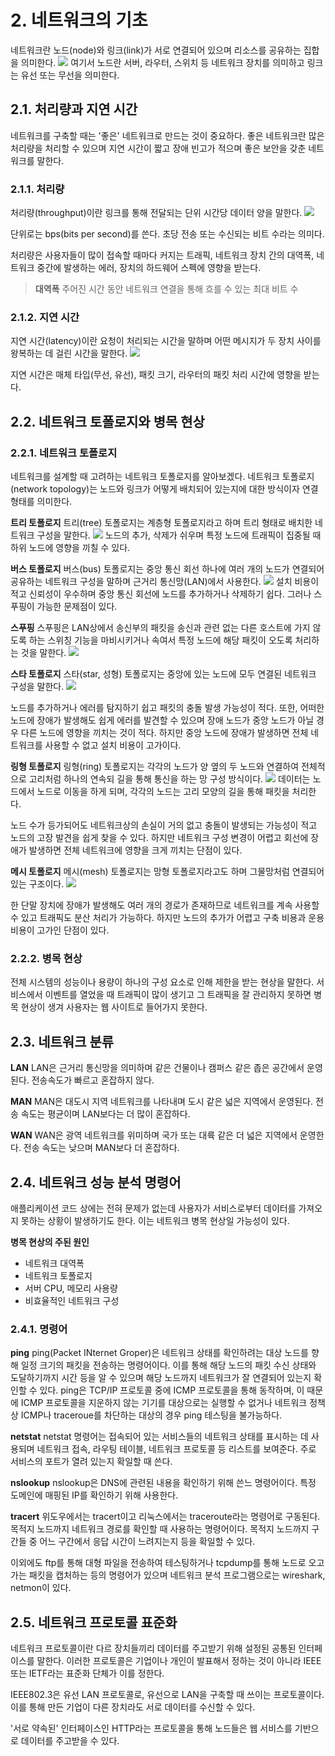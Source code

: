 # 2. 네트워크의 기초
네트워크란 노드(node)와 링크(link)가 서로 연결되어 있으며 리소스를 공유하는 집합을 의미한다.
![](https://velog.velcdn.com/images/cnj9912/post/5fe9cfb8-72a3-473c-af07-4f6418e6c908/image.png)
여기서 노드란 서버, 라우터, 스위치 등 네트워크 장치를 의미하고 링크는 유선 또는 무선을 의미한다.

## 2.1. 처리량과 지연 시간
네트워크를 구축할 때는 '좋은' 네트워크로 만드는 것이 중요하다. 좋은 네트워크란 많은 처리량을 처리할 수 있으며 지연 시간이 짧고 장애 빈고가 적으며 좋은 보안을 갖춘 네트워크를 말한다.

### 2.1.1. 처리량
처리량(throughput)이란 링크를 통해 전달되는 단위 시간당 데이터 양을 말한다.
![](https://velog.velcdn.com/images/cnj9912/post/84fb7f09-5c71-49ca-9fae-c6ea4e0180e3/image.png)

단위로는 bps(bits per second)를 쓴다. 초당 전송 또는 수신되는 비트 수라는 의미다.

처리량은 사용자들이 많이 접속할 때마다 커지는 트래픽, 네트워크 장치 간의 대역폭, 네트워크 중간에 발생하는 에러, 장치의 하드웨어 스펙에 영향을 받는다.
>**대역폭**
주어진 시간 동안 네트워크 연결을 통해 흐를 수 있는 최대 비트 수

### 2.1.2. 지연 시간
지연 시간(latency)이란 요청이 처리되는 시간을 말하며 어떤 메시지가 두 장치 사이를 왕복하는 데 걸린 시간을 말한다.
![](https://velog.velcdn.com/images/cnj9912/post/4c391fb2-8f76-4aa8-87ca-71c7d9ac8564/image.png)

지연 시간은 매체 타입(무선, 유선), 패킷 크기, 라우터의 패킷 처리 시간에 영향을 받는다.

## 2.2. 네트워크 토폴로지와 병목 현상
### 2.2.1. 네트워크 토폴로지
네트워크를 설계할 때 고려하는 네트워크 토폴로지를 알아보겠다. 네트워크 토폴로지(network topology)는 노드와 링크가 어떻게 배치되어 있는지에 대한 방식이자 연결 형태를 의미한다.

**트리 토폴로지**
트리(tree) 토폴로지는 계층형 토폴로지라고 하며 트리 형태로 배치한 네트워크 구성을 말한다.
![](https://velog.velcdn.com/images/cnj9912/post/11f53217-097a-452a-be95-cdb5f6797d70/image.png)
노드의 추가, 삭제가 쉬우며 특정 노드에 트래픽이 집중될 때 하위 노드에 영향을 끼칠 수 있다.

**버스 토폴로지**
버스(bus) 토폴로지는 중앙 통신 회선 하나에 여러 개의 노드가 연결되어 공유하는 네트워크 구성을 말하며 근거리 통신망(LAN)에서 사용한다.
![](https://velog.velcdn.com/images/cnj9912/post/dd88f93e-6ad2-430b-a988-f3518e7d2df5/image.png)
설치 비용이 적고 신뢰성이 우수하며 중앙 통신 회선에 노드를 추가하거나 삭제하기 쉽다. 그러나 스푸핑이 가능한 문제점이 있다.

**스푸핑**
스푸핑은 LAN상에서 송신부의 패킷을 송신과 관련 없는 다른 호스트에 가지 않도록 하는 스위칭 기능을 마비시키거나 속여서 특정 노드에 해당 패킷이 오도록 처리하는 것을 말한다.
![](https://velog.velcdn.com/images/cnj9912/post/b6157027-67dc-40f7-98ea-4af2a5e1302f/image.png)

**스타 토폴로지**
스타(star, 성형) 토폴로지는 중앙에 있는 노드에 모두 연결된 네트워크 구성을 말한다.
![](https://velog.velcdn.com/images/cnj9912/post/25e50fe0-b8a2-400f-8013-f5104eb6e2d0/image.png)

노드를 추가하거나 에러를 탐지하기 쉽고 패킷의 충돌 발생 가능성이 적다. 또한, 어떠한 노드에 장애가 발생해도 쉽게 에러를 발견할 수 있으며 장애 노드가 중앙 노드가 아닐 경우 다른 노드에 영향을 끼치는 것이 적다. 하지만 중앙 노드에 장애가 발생하면 전체 네트워크를 사용할 수 없고 설치 비용이 고가이다.

**링형 토폴로지**
링형(ring) 토폴로지는 각각의 노드가 양 옆의 두 노드와 연결하여 전체적으로 고리처럼 하나의 연속되 길을 통해 통신을 하는 망 구성 방식이다.
![](https://velog.velcdn.com/images/cnj9912/post/b7b07181-7873-4640-9776-0fdc0ad92ad7/image.png)
데이터는 노드에서 노드로 이동을 하게 되며, 각각의 노드는 고리 모양의 길을 통해 패킷을 처리한다.

노드 수가 등가되어도 네트워크상의 손실이 거의 없고 충돌이 발생되는 가능성이 적고 노드의 고장 발견을 쉽게 찾을 수 있다. 하지만 네트워크 구성 변경이 어렵고 회선에 장애가 발생하면 전체 네트워크에 영향을 크게 끼치는 단점이 있다.

**메시 토폴로지**
메시(mesh) 토폴로지는 망형 토폴로지라고도 하며 그물망처럼 연결되어 있는 구조이다.
![](https://velog.velcdn.com/images/cnj9912/post/f1ea2e09-ff5e-4e15-b9da-e45b19ae169b/image.png)

한 단말 장치에 장애가 발생해도 여러 개의 경로가 존재하므로 네트워크를 계속 사용할 수 있고 트래픽도 분산 처리가 가능하다. 하지만 노드의 추가가 어렵고 구축 비용과 운용 비용이 고가인 단점이 있다.

### 2.2.2. 병목 현상
전체 시스템의 성능이나 용량이 하나의 구성 요소로 인해 제한을 받는 현상을 말한다. 서비스에서 이벤트를 열었을 때 트래픽이 많이 생기고 그 트래픽을 잘 관리하지 못하면 병목 현상이 생겨 사용자는 웹 사이트로 들어가지 못한다.

## 2.3. 네트워크 분류

**LAN**
LAN은 근거리 통신망을 의미하며 같은 건물이나 캠퍼스 같은 좁은 공간에서 운영된다. 전송속도가 빠르고 혼잡하지 않다.

**MAN**
MAN은 대도시 지역 네트워크를 나타내며 도시 같은 넓은 지역에서 운영된다. 전송 속도는 평균이며 LAN보다는 더 많이 혼잡하다.

**WAN**
WAN은 광역 네트워크를 위미하며 국가 또는 대륙 같은 더 넓은 지역에서 운영한다. 전송 속도는 낮으며 MAN보다 더 혼잡하다.

## 2.4. 네트워크 성능 분석 명령어
애플리케이션 코드 상에는 전혀 문제가 없는데 사용자가 서비스로부터 데이터를 가져오지 못하는 상황이 발생하기도 한다. 이는 네트워크 병목 현상일 가능성이 있다.

**병목 현상의 주된 원인**
- 네트워크 대역폭
- 네트워크 토폴로지
- 서버 CPU, 메모리 사용량
- 비효율적인 네트워크 구성

### 2.4.1. 명령어

**ping**
ping(Packet INternet Groper)은 네트워크 상태를 확인하려는 대상 노드를 향해 일정 크기의 패킷을 전송하는 명령어이다. 이를 통해 해당 노드의 패킷 수신 상태와 도달하기까지 시간 등을 알 수 있으며 해당 노드까지 네트워크가 잘 연결되어 있는지 확인할 수 있다. ping은 TCP/IP 프로토콜 중에 ICMP 프로토콜을 통해 동작하며, 이 때문에 ICMP 프로토콜을 지운하지 않는 기기를 대상으로는 실행할 수 없거나 네트워크 정책상 ICMP나 traceroue를 차단하는 대상의 경우 ping 테스팅을 불가능하다.

**netstat**
netstat 명령어는 접속되어 있는 서비스들의 네트워크 상태를 표시하는 데 사용되며 네트워크 접속, 라우팅 테이블, 네트워크 프로토콜 등 리스트를 보여준다. 주로 서비스의 포트가 열려 있는지 확일할 때 쓴다.

**nslookup**
nslookup은 DNS에 관련된 내용을 확인하기 위해 쓴느 명령어이다. 특정 도메인에 매핑된 IP를 확인하기 위해 사용한다.

**tracert**
위도우에서는 tracert이고 리눅스에서는 traceroute라는 명령어로 구동된다. 목적지 노드까지 네트워크 경로를 확인할 때 사용하는 명령어이다. 목적지 노드까지 구간들 중 어느 구간에서 응답 시간이 느려지는지 등을 확일할 수 있다.

이외에도 ftp를 통해 대형 파일을 전송하여 테스팅하거나 tcpdump를 통해 노드로 오고가는 패킷을 캡처하는 등의 명령어가 있으며 네트워크 분석 프로그램으로는 wireshark, netmon이 있다.

## 2.5. 네트워크 프로토콜 표준화
네트워크 프로토콜이란 다르 장치들끼리 데이터를 주고받기 위해 설정된 공통된 인터페이스를 말한다. 이러한 프로토콜은 기업이나 개인이 발표해서 정하는 것이 아니라 IEEE 또는 IETF라는 표준화 단체가 이를 정한다.

IEEE802.3은 유선 LAN 프로토콜로, 유선으로 LAN을 구축할 때 쓰이는 프로토콜이다. 이를 통해 만든 기업이 다른 장치라도 서로 데이터를 수신할 수 있다.

'서로 약속된' 인터페이스인 HTTP라는 프로토콜을 통해 노드들은 웹 서비스를 기반으로 데이터를 주고받을 수 있다.